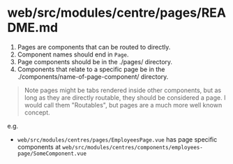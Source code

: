 # web/src/modules/centre/pages/README.md

1. Pages are components that can be routed to directly.
2. Component names should end in `Page`.
3. Page components should be in the ./pages/ directory.
4. Components that relate to a specific page be in the ./components/name-of-page-component/ directory.

> Note pages might be tabs rendered inside other components, but as long as they are directly routable, they should be considered a page. I would call them "Routables", but pages are a much more well known concept.

e.g.

- `web/src/modules/centres/pages/EmployeesPage.vue`
  has page specific components at `web/src/modules/centres/components/employees-page/SomeComponent.vue`
